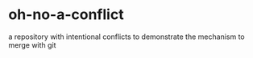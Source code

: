 # oh-no-a-conflict
a repository with intentional conflicts to demonstrate the mechanism to merge with git 


